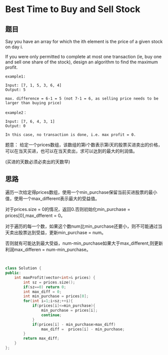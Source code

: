# Best Time to Buy and Sell Stock

## 题目

Say you have an array for which the ith element is the price of a given stock on day i.

If you were only permitted to complete at most one transaction (ie, buy one and sell one share of the stock), design an algorithm to find the maximum profit.

```
example1:

Input: [7, 1, 5, 3, 6, 4]
Output: 5

max. difference = 6-1 = 5 (not 7-1 = 6, as selling price needs to be larger than buying price)

example2：

Input: [7, 6, 4, 3, 1]
Output: 0

In this case, no transaction is done, i.e. max profit = 0.

```
题意：
  给定一个prices数组，该数组的第i个数表示第i天的股票买进卖出的价格，可以在当天买进，也可以在当天卖出，求可以达到的最大的利润值。
  
  (买进的天数必须必卖出的天数早)

## 思路

  遍历一次给定得prices数组，使用一个min_purchase保留当前买进股票的最小值，使用一个max_different表示最大的受益值。
  
  对于prices.size = 0的情况，返回0.否则初始化min_purchase = prices[0],max_dfferent = 0。
  
  对于遍历的每一个数，如果这个数num比min_purchase还要小，则不可能通过当天卖出股票达到受益，更新min_purchase = num。
  
  否则就有可能达到最大受益，num-min_purchase如果大于max_different,则更新利润max_differen = num-min_purchase。


##

```cpp

class Solution {
public:
    int maxProfit(vector<int>& prices) {
        int sz = prices.size();
        if(sz==0) return 0;
        int max_diff = 0;
        int min_purchase = prices[0];
        for(int i=1;i<sz;++i){
            if(prices[i]<=min_purchase){
                min_purchase = prices[i];
                continue;
            }
            if(prices[i] - min_purchase>max_diff) 
                max_diff =  prices[i] - min_purchase;
        }
        return max_diff;
    }
};

```
